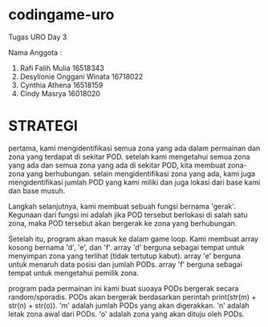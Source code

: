 # codingame-uro
Tugas URO Day 3

Nama Anggota :
1. Rafi Falih Mulia 16518343
2. Desylionie Onggani Winata 16718022
3. Cynthia Athena 16518159
4. Cindy Masrya 16018020


# STRATEGI
pertama, kami mengidentifikasi semua zona yang ada dalam permainan dan zona yang terdapat di sekitar POD. setelah kami mengetahui semua zona yang ada dan semua zona yang ada di sekitar POD, kita membuat zona-zona yang berhubungan. selain mengidentifikasi zona yang ada, kami juga mengidentifikasi jumlah POD yang kami miliki dan juga lokasi dari base kami dan base musuh. 

Langkah selanjutnya, kami membuat sebuah fungsi bernama 'gerak'. Kegunaan dari fungsi ini adalah jika POD tersebut berlokasi di salah satu zona, maka POD tersebut akan bergerak ke zona yang berhubungan. 

Setelah itu, program akan masuk ke dalam game loop. Kami membuat array kosong bernama 'd', 'e', dan 'f'. array 'd' berguna sebagai tempat untuk menyimpan zona yang terlihat (tidak tertutup kabut). array 'e' berguna untuk menaruh data posisi dan jumlah PODs. array 'f' berguna sebagai tempat untuk mengetahui pemilik zona. 

program pada permainan ini kami buat suoaya PODs bergerak secara random/sporadis. PODs akan bergerak berdasarkan perintah print(str(m) + str(n) + str(o)). 'm' adalah jumlah PODs yang akan digerakkan. 'n' adalah letak zona awal dari PODs. 'o' adalah zona yang akan dituju oleh PODs.
